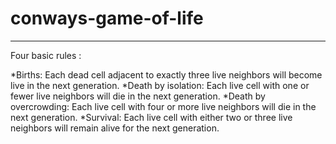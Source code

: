 # conways-game-of-life
------
Four basic rules :
  
  *Births: Each dead cell adjacent to exactly three live neighbors will become live in the next generation.
  *Death by isolation: Each live cell with one or fewer live neighbors will die in the next generation.
  *Death by overcrowding: Each live cell with four or more live neighbors will die in the next generation.
  *Survival: Each live cell with either two or three live neighbors will remain alive for the next generation.
